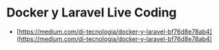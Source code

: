 # Docker y Laravel Live Coding

- [https://medium.com/di-tecnologia/docker-y-laravel-bf76d8e78ab4](https://medium.com/di-tecnologia/docker-y-laravel-bf76d8e78ab4)  